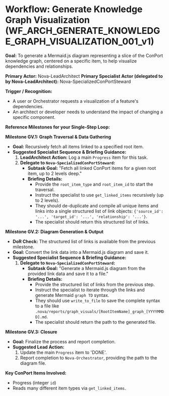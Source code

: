 # Workflow: Generate Knowledge Graph Visualization (WF_ARCH_GENERATE_KNOWLEDGE_GRAPH_VISUALIZATION_001_v1)

**Goal:** To generate a Mermaid.js diagram representing a slice of the ConPort knowledge graph, centered on a specific item, to help visualize dependencies and relationships.

**Primary Actor:** Nova-LeadArchitect
**Primary Specialist Actor (delegated to by Nova-LeadArchitect):** Nova-SpecializedConPortSteward

**Trigger / Recognition:**
- A user or Orchestrator requests a visualization of a feature's dependencies.
- An architect or developer needs to understand the impact of changing a specific component.

**Reference Milestones for your Single-Step Loop:**

**Milestone GV.1: Graph Traversal & Data Gathering**
*   **Goal:** Recursively fetch all items linked to a specified root item.
*   **Suggested Specialist Sequence & Briefing Guidance:**
    1.  **LeadArchitect Action:** Log a main `Progress` item for this task.
    2.  **Delegate to `Nova-SpecializedConPortSteward`:**
        *   **Subtask Goal:** "Fetch all linked ConPort items for a given root item, up to 2 levels deep."
        *   **Briefing Details:**
            *   Provide the `root_item_type` and `root_item_id` to start the traversal.
            *   Instruct the specialist to use `get_linked_items` recursively (up to 2 levels).
            *   They should de-duplicate and compile all unique items and links into a single structured list of link objects: `{'source_id': '...', 'target_id': '...', 'relationship': '...'}`.
            *   The specialist should return this structured list of links.

**Milestone GV.2: Diagram Generation & Output**
*   **DoR Check:** The structured list of links is available from the previous milestone.
*   **Goal:** Convert the link data into a Mermaid.js diagram and save it.
*   **Suggested Specialist Sequence & Briefing Guidance:**
    1.  **Delegate to `Nova-SpecializedConPortSteward`:**
        *   **Subtask Goal:** "Generate a Mermaid.js diagram from the provided link data and save it to a file."
        *   **Briefing Details:**
            *   Provide the structured list of links from the previous step.
            *   Instruct the specialist to iterate through the links and generate Mermaid `graph TD` syntax.
            *   They should use `write_to_file` to save the complete syntax to a file like `.nova/reports/graph_visuals/[RootItemName]_graph_[YYYYMMDD].md`.
            *   The specialist should return the path to the generated file.

**Milestone GV.3: Closure**
*   **Goal:** Finalize the process and report completion.
*   **Suggested Lead Action:**
    1.  Update the main `Progress` item to 'DONE'.
    2.  Report completion to `Nova-Orchestrator`, providing the path to the diagram file.

**Key ConPort Items Involved:**
- Progress (integer `id`)
- Reads many different item types via `get_linked_items`.